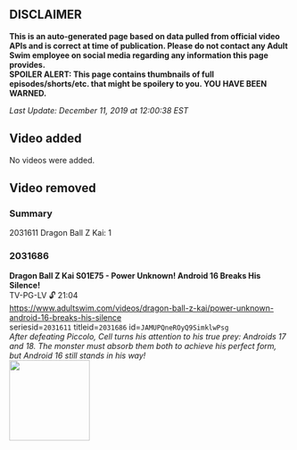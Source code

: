 ## DISCLAIMER
**This is an auto-generated page based on data pulled from official video APIs and is correct at time of publication. Please do not contact any Adult Swim employee on social media regarding any information this page provides.**  
**SPOILER ALERT: This page contains thumbnails of full episodes/shorts/etc. that might be spoilery to you. YOU HAVE BEEN WARNED.**  

_Last Update: December 11, 2019 at 12:00:38 EST_
## Video added
No videos were added.  
## Video removed
### Summary
2031611 Dragon Ball Z Kai: 1  
### 2031686
**Dragon Ball Z Kai S01E75 - Power Unknown! Android 16 Breaks His Silence!**  
TV-PG-LV 🔓 21:04  
https://www.adultswim.com/videos/dragon-ball-z-kai/power-unknown-android-16-breaks-his-silence  
seriesid=`2031611` titleid=`2031686` id=`JAMUPQneROyQ9SimklwPsg`  
_After defeating Piccolo, Cell turns his attention to his true prey: Androids 17 and 18. The monster must absorb them both to achieve his perfect form, but Android 16 still stands in his way!_  
<a href="https://media.cdn.adultswim.com/uploads/20191210/thumbnails/2_191210167529-dragonballzkai_075_air_cid-2V5F6.jpg"><img src="https://media.cdn.adultswim.com/uploads/20191210/thumbnails/2_191210167529-dragonballzkai_075_air_cid-2V5F6.jpg" height="144px" /></a>
